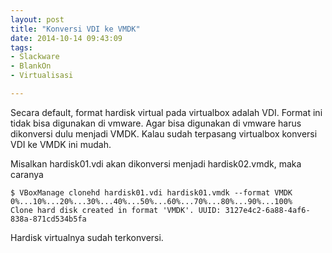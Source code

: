 ```yaml
---
layout: post
title: "Konversi VDI ke VMDK"
date: 2014-10-14 09:43:09
tags: 
- Slackware
- BlankOn
- Virtualisasi

---
```


Secara default, format hardisk virtual pada virtualbox adalah VDI. Format ini tidak bisa digunakan di vmware. Agar bisa digunakan di vmware harus dikonversi dulu menjadi VMDK. Kalau sudah terpasang virtualbox konversi VDI ke VMDK ini mudah.

Misalkan hardisk01.vdi akan dikonversi menjadi hardisk02.vmdk, maka caranya
```
$ VBoxManage clonehd hardisk01.vdi hardisk01.vmdk --format VMDK 
0%...10%...20%...30%...40%...50%...60%...70%...80%...90%...100% 
Clone hard disk created in format 'VMDK'. UUID: 3127e4c2-6a88-4af6-838a-871cd534b5fa
```
Hardisk virtualnya sudah terkonversi.

